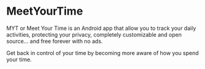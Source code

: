 # MeetYourTime
MYT or Meet Your Time is an Android app that allow you to track your daily activities, protecting your privacy, completely customizable and open source... and free forever with no ads.

Get back in control of your time by becoming more aware of how you spend your time.
